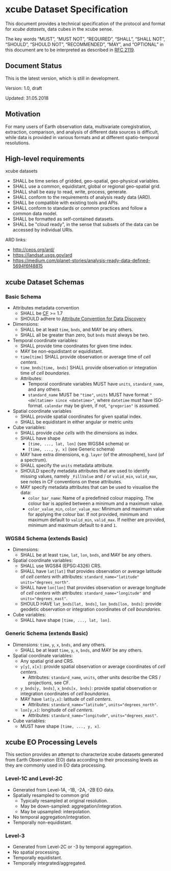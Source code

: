 # xcube Dataset Specification

This document provides a technical specification of the protocol and 
format for *xcube datasets*, data cubes in the xcube sense. 

The key words “MUST”, “MUST NOT”, “REQUIRED”, “SHALL”, “SHALL NOT”, 
“SHOULD”, “SHOULD NOT”, “RECOMMENDED”, “MAY”, and “OPTIONAL” in this 
document are to be interpreted as described in 
[RFC 2119](https://www.ietf.org/rfc/rfc2119.txt).

## Document Status

This is the latest version, which is still in development.

Version: 1.0, draft

Updated: 31.05.2018


## Motivation

For many users of Earth observation data, multivariate coregistration, 
extraction, comparison, and analysis of different data sources is 
difficult, while data is provided in various formats and at different 
spatio-temporal resolutions.

## High-level requirements

xcube datasets 

* SHALL be time series of gridded, geo-spatial, geo-physical variables.  
* SHALL use a common, equidistant, global or regional geo-spatial grid.
* SHALL shall be easy to read, write, process, generate.
* SHALL conform to the requirements of analysis ready data (ARD).
* SHALL be compatible with existing tools and APIs.
* SHALL conform to standards or common practices and follow a common 
  data model.
* SHALL be formatted as self-contained datasets.
* SHALL be "cloud ready", in the sense that subsets of the data can be
  accessed by individual URIs.

ARD links:

* http://ceos.org/ard/
* https://landsat.usgs.gov/ard
* https://medium.com/planet-stories/analysis-ready-data-defined-5694f6f48815
 

## xcube Dataset Schemas

### Basic Schema

* Attributes metadata convention 
  * SHALL be [CF](http://cfconventions.org/) >= 1.7 
  * SHOULD adhere to 
    [Attribute Convention for Data Discovery](http://wiki.esipfed.org/index.php/Attribute_Convention_for_Data_Discovery) 
* Dimensions: 
  * SHALL be at least `time`, `bnds`, and MAY be any others.
  * SHALL all be greater than zero, but `bnds` must always be two. 
* Temporal coordinate variables: 
  * SHALL provide time coordinates for given time index.
  * MAY be non-equidistant or equidistant. 
  * `time[time]` SHALL provide observation or average time of 
    *cell centers*. 
  * `time_bnds[time, bnds]` SHALL provide observation or integration 
    time of *cell boundaries*. 
  * Attributes: 
    * Temporal coordinate variables MUST have `units`, `standard_name`, 
      and any others.
    * `standard_name` MUST be `"time"`, `units` MUST have format 
      `"<deltatime> since <datetime>"`, where `datetime` must have 
      ISO-format. `calendar` may be given, if not, `"gregorian"` is 
      assumed.
* Spatial coordinate variables
  * SHALL provide spatial coordinates for given spatial index.
  * SHALL be equidistant in either angular or metric units 
* Cube variables: 
  * SHALL provide *cube cells* with the dimensions as index.
  * SHALL have shape 
    * `[time, ..., lat, lon]` (see WGS84 schema) or 
    * `[time, ..., y, x]` (see Generic schema) 
  * MAY have extra dimensions, e.g. `layer` (of the atmosphere), 
    `band` (of a spectrum).
  * SHALL specify the `units` metadata attribute.
  * SHOULD specify metadata attributes that are used to identify 
    missing values, namely `_FillValue` and / or `valid_min`, 
    `valid_max`, see notes in CF conventions on these attributes.
  * MAY specify metadata attributes that can be used to visualise the 
    data:
    * `color_bar_name`: Name of a predefined colour mapping. 
       The colour bar is applied between a minimum and a maximum value. 
    * `color_value_min`, `color_value_max`: Minimum and maximum value 
       for applying the colour bar. If not provided, minimum and maximum
       default to `valid_min`, `valid_max`. If neither are provided, 
       minimum and maximum default to `0` and `1`.

### WGS84 Schema (extends Basic)

* Dimensions:
  * SHALL be at least `time`, `lat`, `lon`, `bnds`, and MAY be any 
    others. 
* Spatial coordinate variables: 
  * SHALL use WGS84 (EPSG:4326) CRS.
  * SHALL have `lat[lat]` that provides observation or average latitude
    of *cell centers*
    with attributes: `standard_name="latitude"` `units="degrees_north"`.
  * SHALL have `lon[lon]` that provides observation or average longitude
    of *cell centers* with attributes: `standard_name="longitude"` and
    `units="degrees_east"`. 
  * SHOULD HAVE `lat_bnds[lat, bnds]`, `lon_bnds[lon, bnds]`: provide
    geodetic observation or integration coordinates of
    *cell boundaries*. 
* Cube variables: 
  * SHALL have shape `[time, ..., lat, lon]`. 

### Generic Schema (extends Basic)

* Dimensions: `time`, `y`, `x`, `bnds`, and any others. 
  * SHALL be at least `time`, `y`, `x`, `bnds`, and MAY be any others. 
* Spatial coordinate variables: 
  * Any spatial grid and CRS.
  * `y[y]`, `x[x]`: provide spatial observation or average coordinates
    of *cell centers*.
    * Attributes: `standard_name`, `units`, other units describe the 
      CRS / projections, see CF.
  * `y_bnds[y, bnds]`, `x_bnds[x, bnds]`: provide spatial observation
    or integration coordinates of *cell boundaries*.
  * MAY have `lat[y,x]`: latitude of *cell centers*. 
    *  Attributes: `standard_name="latitude"`, `units="degrees_north"`.
  * `lon[y,x]`: longitude of *cell centers*. 
    *  Attributes: `standard_name="longitude"`, `units="degrees_east"`.
* Cube variables: 
  * MUST have shape `[time, ..., y, x]`. 


## xcube EO Processing Levels

This section provides an attempt to characterize xcube datasets 
generated from Earth Observation (EO) data according to their 
processing levels as they are commonly used in EO data processing.

### Level-1C and Level-2C 

* Generated from Level-1A, -1B, -2A, -2B EO data.
* Spatially resampled to common grid
  * Typically resampled at original resolution.
  * May be down-sampled: aggregation/integration.
  * May be upsampled: interpolation.
* No temporal aggregation/integration.
* Temporally non-equidistant.

### Level-3

* Generated from Level-2C or -3 by temporal aggregation.
* No spatial processing.
* Temporally equidistant.
* Temporally integrated/aggregated.
